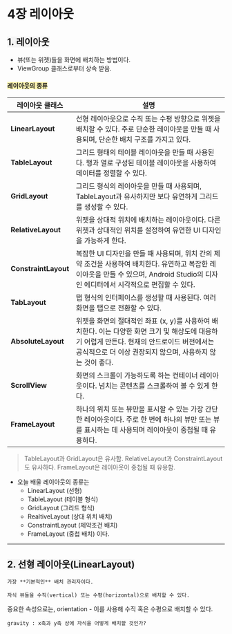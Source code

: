 # 4장 레이아웃

## <span style="background-color:#F5F5F5">1. 레이아웃</span>
- 뷰(또는 위젯)들을 화면에 배치하는 방법이다.
- ViewGroup 클래스로부터 상속 받음.
  
#### <span style="background-color:#fff5b1">레이아웃의 종류</span>
| 레이아웃 클래스       | 설명 |
|------------------------|------|
| **LinearLayout**       | 선형 레이아웃으로 수직 또는 수평 방향으로 위젯을 배치할 수 있다. 주로 단순한 레이아웃을 만들 때 사용되며, 단순한 배치 구조를 가지고 있다. |
| **TableLayout**        | 그리드 형태의 테이블 레이아웃을 만들 때 사용된다. 행과 열로 구성된 테이블 레이아웃을 사용하여 데이터를 정렬할 수 있다. |
| **GridLayout**         | 그리드 형식의 레이아웃을 만들 때 사용되며, TableLayout과 유사하지만 보다 유연하게 그리드를 생성할 수 있다. |
| **RelativeLayout**     | 위젯을 상대적 위치에 배치하는 레이아웃이다. 다른 위젯과 상대적인 위치를 설정하여 유연한 UI 디자인을 가능하게 한다. |
| **ConstraintLayout**   | 복잡한 UI 디자인을 만들 때 사용되며, 위치 간의 제약 조건을 사용하여 배치한다. 유연하고 복잡한 레이아웃을 만들 수 있으며, Android Studio의 디자인 에디터에서 시각적으로 편집할 수 있다. |
| **TabLayout**          | 탭 형식의 인터페이스를 생성할 때 사용된다. 여러 화면을 탭으로 전환할 수 있다. |
| **AbsoluteLayout**     | 위젯을 화면의 절대적인 좌표 (x, y)를 사용하여 배치한다. 이는 다양한 화면 크기 및 해상도에 대응하기 어렵게 만든다. 현재의 안드로이드 버전에서는 공식적으로 더 이상 권장되지 않으며, 사용하지 않는 것이 좋다. |
| **ScrollView**         | 화면의 스크롤이 가능하도록 하는 컨테이너 레이아웃이다. 넘치는 콘텐츠를 스크롤하여 볼 수 있게 한다. |
| **FrameLayout**        | 하나의 위치 또는 뷰만을 표시할 수 있는 가장 간단한 레이아웃이다. 주로 한 번에 하나의 뷰만 또는 뷰를 표시하는 데 사용되며 레이아웃이 중첩될 때 유용하다. |
  
> TableLayout과 GridLayout은 유사함.
RelativeLayout과 ConstraintLayout도 유사하다.
FrameLayout은 레이아웃이 중첩될 때 유용함.
  
- 오늘 배울 레이아웃의 종류는
    - LinearLayout (선형)
    - TableLayout (테이블 형식)
    - GridLayout (그리드 형식)
    - RealtiveLayout (상대 위치 배치)
    - ConstraintLayout (제약조건 배치)
    - FrameLayout (중첩 배치)
    이다.
  
---
  
## <span style="background-color:#F5F5F5">2. 선형 레이아웃(LinearLayout)</span>
    가장 **기본적인** 배치 관리자이다.
    
    자식 뷰들을 수직(vertical) 또는 수평(horizontal)으로 배치할 수 있다.
  
중요한 속성으로는,
    orientation
        - 이를 사용해 수직 혹은 수평으로 배치할 수 있다.
        
    gravity : x축과 y축 상에 자식을 어떻게 배치할 것인가?
    
